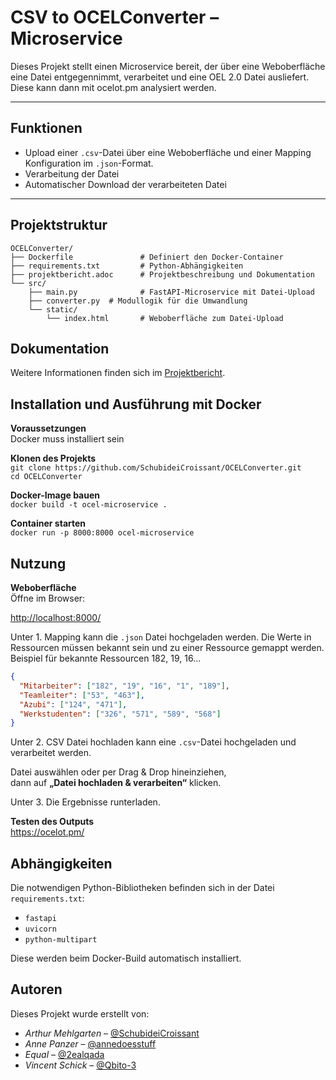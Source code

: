 # CSV to OCELConverter – Microservice

Dieses Projekt stellt einen Microservice bereit, der über eine Weboberfläche eine Datei entgegennimmt, verarbeitet und eine OEL 2.0 Datei ausliefert.
Diese kann dann mit ocelot.pm analysiert werden.

---

## Funktionen

- Upload einer `.csv`-Datei über eine Weboberfläche und einer Mapping Konfiguration im `.json`-Format.
- Verarbeitung der Datei 
- Automatischer Download der verarbeiteten Datei

---

## Projektstruktur

```
OCELConverter/
├── Dockerfile               # Definiert den Docker-Container
├── requirements.txt         # Python-Abhängigkeiten
├── projektbericht.adoc      # Projektbeschreibung und Dokumentation
└── src/
    ├── main.py              # FastAPI-Microservice mit Datei-Upload
    ├── converter.py  # Modullogik für die Umwandlung
    └── static/
        └── index.html       # Weboberfläche zum Datei-Upload
```

## Dokumentation

Weitere Informationen finden sich im [Projektbericht](projektbericht.adoc).

## Installation und Ausführung mit Docker

**Voraussetzungen**  
Docker muss installiert sein

**Klonen des Projekts**  
`git clone https://github.com/SchubideiCroissant/OCELConverter.git`  
`cd OCELConverter`

**Docker-Image bauen**  
`docker build -t ocel-microservice .`

**Container starten**  
`docker run -p 8000:8000 ocel-microservice`


## Nutzung

**Weboberfläche**  
Öffne im Browser:

[http://localhost:8000/](http://localhost:8000/)

Unter 1. Mapping kann die `.json` Datei hochgeladen werden.
Die Werte in Ressourcen müssen bekannt sein und zu einer Ressource gemappt werden.
Beispiel für bekannte Ressourcen 182, 19, 16...

```json
{
  "Mitarbeiter": ["182", "19", "16", "1", "189"],
  "Teamleiter": ["53", "463"],
  "Azubi": ["124", "471"],
  "Werkstudenten": ["326", "571", "589", "568"]
}
```

Unter 2. CSV Datei hochladen kann eine `.csv`-Datei hochgeladen und verarbeitet werden.

Datei auswählen oder per Drag & Drop hineinziehen,  
dann auf **„Datei hochladen & verarbeiten“** klicken.

Unter 3. Die Ergebnisse runterladen.

**Testen des Outputs**  
https://ocelot.pm/

## Abhängigkeiten

Die notwendigen Python-Bibliotheken befinden sich in der Datei `requirements.txt`:

- `fastapi`
- `uvicorn`
- `python-multipart`

Diese werden beim Docker-Build automatisch installiert.


## Autoren

Dieses Projekt wurde erstellt von:

- *Arthur Mehlgarten*  – [@SchubideiCroissant](https://github.com/SchubideiCroissant)
- *Anne Panzer*  – [@annedoesstuff](https://github.com/annedoesstuff)
- *Equal* – [@2ealqada](https://github.com/2ealqada)
- *Vincent Schick* – [@Qbito-3](https://github.com/2ealqada)


